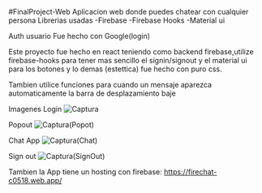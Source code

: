#FinalProject-Web
Aplicacion web donde puedes chatear con cualquier persona
Librerias usadas
-Firebase
-Firebase Hooks
-Material ui

Auth usuario
Fue hecho con Google(login)

Este proyecto fue hecho en react teniendo como backend firebase,utilize firebase-hooks para tener mas sencillo el signin/signout y el material ui para los botones y lo demas
(estettica) fue hecho con puro css.

Tambien utilice funciones para cuando un mensaje aparezca automaticamente la barra de desplazamiento baje 

Imagenes
Login
![Captura](https://user-images.githubusercontent.com/78440424/128394389-ae60a634-e02e-4911-a2f1-dbf3fa6135c7.PNG)

Popout
![Captura(Popot)](https://user-images.githubusercontent.com/78440424/128394481-42f58df3-55f4-4419-9fbe-80dde0f2469f.PNG)

Chat App
![Captura(Chat)](https://user-images.githubusercontent.com/78440424/128394568-dee4d22d-169d-4b3b-b1d8-de0df6a54544.PNG)

Sign out
![Captura(SignOut)](https://user-images.githubusercontent.com/78440424/128394651-7c234bd9-5ce4-473f-a531-79e6b7fec20e.PNG)


Tambien la App tiene un hosting con firebase:
https://firechat-c0518.web.app/



